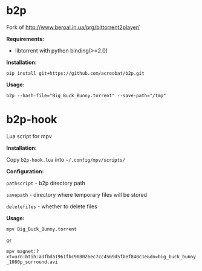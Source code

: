 # b2p
Fork of http://www.beroal.in.ua/prg/bittorrent2player/

<b>Requirements:</b>
<ul>
<li>libtorrent with python binding(>=2.0)</li>
</ul>

<b>Installation:</b>

`pip install git+https://github.com/acroobat/b2p.git`

<b>Usage:</b>

`b2p --hash-file="Big_Buck_Bunny.torrent" --save-path="/tmp"`

# b2p-hook

Lua script for mpv

<b>Installation: </b> 

Copy `b2p-hook.lua` into `~/.config/mpv/scripts/`

<b>Configuration: </b>

`pathscript` - b2p directory path

`savepath` - directory where temporary files will be stored 

`deletefiles` - whether to delete files


 

<b>Usage:</b>

`mpv Big_Buck_Bunny.torrent`

or

`mpv magnet:?xt=urn:btih:a3fbda1961fbc908026ec7cc4569d5fbef840c1e&dn=big_buck_bunny_1080p_surround.avi`


